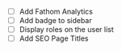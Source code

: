 - [ ] Add Fathom Analytics
- [ ] Add badge to sidebar
- [ ] Display roles on the user list
- [ ] Add SEO Page Titles